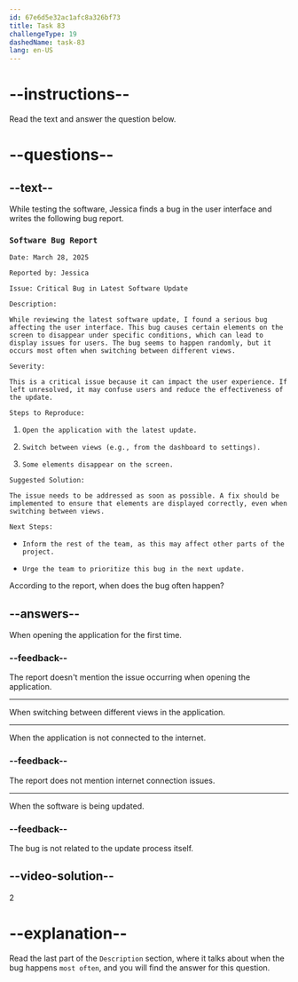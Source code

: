 ```yaml
---
id: 67e6d5e32ac1afc8a326bf73
title: Task 83
challengeType: 19
dashedName: task-83
lang: en-US
---
```


<!-- READING -->

# --instructions--

Read the text and answer the question below.

# --questions--

## --text--

While testing the software, Jessica finds a bug in the user interface and writes the following bug report.

### `Software Bug Report`

`Date: March 28, 2025`

`Reported by: Jessica`

`Issue: Critical Bug in Latest Software Update`

`Description:`

`While reviewing the latest software update, I found a serious bug affecting the user interface. This bug causes certain elements on the screen to disappear under specific conditions, which can lead to display issues for users. The bug seems to happen randomly, but it occurs most often when switching between different views.`

`Severity:`

`This is a critical issue because it can impact the user experience. If left unresolved, it may confuse users and reduce the effectiveness of the update.`

`Steps to Reproduce:`

1. `Open the application with the latest update.`

2. `Switch between views (e.g., from the dashboard to settings).`

3. `Some elements disappear on the screen.`

`Suggested Solution:`

`The issue needs to be addressed as soon as possible. A fix should be implemented to ensure that elements are displayed correctly, even when switching between views.`

`Next Steps:`

- `Inform the rest of the team, as this may affect other parts of the project.`

- `Urge the team to prioritize this bug in the next update.`

According to the report, when does the bug often happen?

## --answers--

When opening the application for the first time.

### --feedback--

The report doesn't mention the issue occurring when opening the application.

---

When switching between different views in the application.

---

When the application is not connected to the internet.

### --feedback--

The report does not mention internet connection issues.

---

When the software is being updated.

### --feedback--

The bug is not related to the update process itself.

## --video-solution--

2

# --explanation--

Read the last part of the `Description` section, where it talks about when the bug happens `most often`, and you will find the answer for this question.
 
